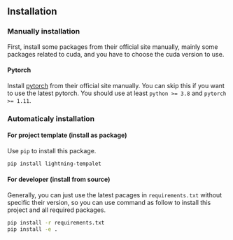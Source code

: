 ## Installation


### Manually installation

First, install some packages from their official site manually, mainly some packages related to cuda, and you have to choose the cuda version to use. 

#### Pytorch

Install [pytorch](https://pytorch.org/get-started/locally/) from their official site manually. You can skip this if you want to use the latest pytorch. You should use at least `python >= 3.8` and `pytorch >= 1.11`.

### Automaticaly installation

#### For project template (install as package)

Use `pip` to install this package.

```bash
pip install lightning-tempalet
```

#### For developer (install from source)

Generally, you can just use the latest pacages in `requirements.txt` without specific their version, so you can use command as follow to install this project and all required packages.

```bash
pip install -r requirements.txt
pip install -e .
```
